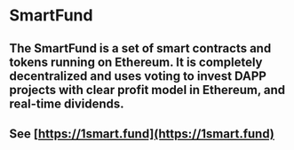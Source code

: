 # SmartFund
## The SmartFund is a set of smart contracts and tokens running on Ethereum. It is completely decentralized and uses voting to invest DAPP projects with clear profit model in Ethereum, and real-time dividends.
## See [https://1smart.fund](https://1smart.fund)